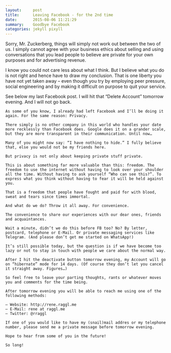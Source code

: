 ```yaml
---
layout:     post
title:      Leaving Facebook - for the 2nd time
date:       2015-08-06 11:21:29
summary:    Goodbye Facebook
categories: jekyll pixyll
---
```


Sorry, Mr. Zuckerberg, things will simply not work out between the two of us. I simply cannot agree with your business ethics about selling and using conversations that you lead people to believe are private for your own purposes and for advertising revenue.

I know you could not care less about what I think. But I believe what you do is not right and hence have to draw my conclusion. That is one liberty you have not yet taken away – even though you try by employing peer pressure, social engineering and by making it difficult on purpose to quit your service.

See below my last Facebook post. I will hit that “Delete Account” tomorrow evening. And I will not go back.

    As some of you know, I already had left Facebook and I’ll be doing it again. For the same reason: Privacy.

    There simply is no other company in this world who handles your date more recklessly than Facebook does. Google does it on a grander scale, but they are more transparent in their communication. Until now…

    Many of you might now say: “I have nothing to hide.” I fully believe that, else you would not be my friends here.

    But privacy is not only about keeping private stuff private.

    This is about something far more valuable than this: freedom. The freedom to use the internet without having to look over your shoulder all the time. Without having to ask yourself “Who can see this?”. To express what you think without having to fear it will be held against you.

    That is a freedom that people have fought and paid for with blood, sweat and tears since times immortal.

    And what do we do? Throw it all away. For convenience.

    The convenience to share our experiences with our dear ones, friends and acquaintances.

    Wait a minute, didn’t we do this before FB too? No? By letter, postcard, telephone or E-Mail. Or private messaging services like Telegram. (And please don’t get me started on WhatsApp!)

    It’s still possible today, but the question is if we have become too lazy or not to stay in touch with people we care about the normal way.

    After I hit the deactivate button tomorrow evening, my Account will go on “hibernate” mode for 14 days. (Of course they don’t let you cancel it straight away. Figures…)

    So feel free to leave your parting thoughts, rants or whatever moves you and comments for the time being.

    After tomorrow evening you will be able to reach me using one of the following methods:

    – Website: http://rene.raggl.me
    – E-Mail: rene at raggl.me
    – Twitter: @rraggl

    If one of you would like to have my (snail)mail addres or my telephone number, please send me a private message before tomorrow evening.

    Hope to hear from some of you in the future!

    So long!
